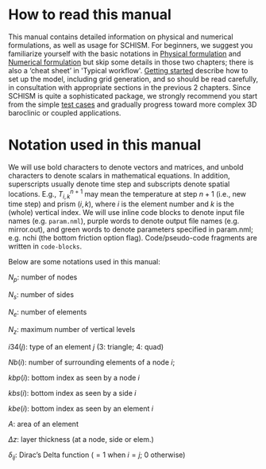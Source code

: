 # How to read this manual
This manual contains detailed information on physical and numerical formulations, as well as usage for 
SCHISM. For beginners, we suggest you familiarize yourself with the basic notations in 
[Physical formulation](physical-formulation.md) and [Numerical formulation](#) 
but skip some details in those two chapters; there is also a ‘cheat sheet’ in 'Typical workflow'. [Getting started](#) describe how to set up the model, including grid generation, and 
so should be read carefully, in consultation with appropriate sections in the previous 2 chapters.
Since SCHISM is quite a sophisticated package, we strongly recommend you start from the simple 
[test cases](../verification-tests.md) and gradually progress toward more complex 3D baroclinic or coupled applications.

# Notation used in this manual
We will use bold characters to denote vectors and matrices, and unbold characters to denote scalars in mathematical equations. In addition, superscripts usually denote time step and subscripts denote spatial locations. E.g., $T_{i,k}^{n+1}$ may mean the temperature at step $n+1$ (i.e., new time step) and prism $(i,k)$, where $i$ is the element number and $k$ is the (whole) vertical index. We will use inline code blocks to denote input file names (e.g. `param.nml`), purple words to denote output file names (e.g. mirror.out), and green words to denote parameters specified in param.nml; e.g. nchi (the bottom friction option flag). Code/pseudo-code fragments are written in `code-blocks`. 

Below are some notations used in this manual:

$N_p$: number of nodes

$N_s$: number of sides

$N_e$: number of elements

$N_z$: maximum number of vertical levels

$i34(j)$: type of an element $j$ (3: triangle; 4: quad)

$Nb(i)$: number of surrounding elements of a node $i$;

$kbp(i)$: bottom index as seen by a node $i$

$kbs(i)$: bottom index as seen by a side $i$

$kbe(i)$: bottom index as seen by an element $i$

$A$: area of an element

$\Delta z$: layer thickness (at a node, side or elem.)

$\delta_{ij}$: Dirac’s Delta function ($=1$ when $i=j$; $0$ otherwise)
